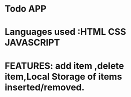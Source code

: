 # Todo APP
# Languages used :HTML CSS JAVASCRIPT
# FEATURES: add item ,delete item,Local Storage of items inserted/removed. 
